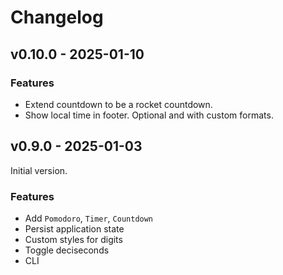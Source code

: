 # Changelog

## v0.10.0 - 2025-01-10

### Features

- Extend countdown to be a rocket countdown.
- Show local time in footer. Optional and with custom formats.

## v0.9.0 - 2025-01-03

Initial version.

### Features

- Add `Pomodoro`, `Timer`, `Countdown`
- Persist application state
- Custom styles for digits
- Toggle deciseconds
- CLI
